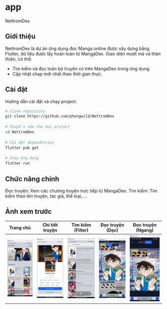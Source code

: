 # app

NettromDex

## Giới thiệu

NettromDex là dự án ứng dụng đọc Manga online được xây dựng bằng Flutter, dữ liệu được lấy hoàn toàn từ MangaDex.
Giao diện mượt mà và thân thiện, có thể:

- Tìm kiếm và đọc toàn bộ truyện có trên MangaDex trong ứng dụng.
- Cập nhật chap mới nhất theo thời gian thực.

## Cài đặt

Hướng dẫn cài đặt và chạy project:

```bash
# Clone repository
git clone https://github.com/phongwild/NettromDex

# Chuyển vào thư mục project
cd NettromDex

# Cài đặt dependencies
flutter pub get

# Chạy ứng dụng
flutter run
```

## Chức năng chính

Đọc truyện: Xem các chương truyện trực tiếp từ MangaDex.
Tìm kiếm: Tìm kiếm theo tên truyện, tác giả, thể loại, ...

## Ảnh xem trước

| Trang chủ                                       | Chi tiết truyện                                         | Tìm kiếm (Filter)                                | Đọc truyện (Dọc)                                        | Đọc truyện (Ngang)                                      |
| ----------------------------------------------- | ------------------------------------------------------- | ------------------------------------------------ | ------------------------------------------------------- | ------------------------------------------------------- |
| ![Trang chủ](assets/images/screenshot_home.png) | ![Chi tiết truyện](assets/images/screenshot_detail.png) | ![Tìm kiếm](assets/images/screenshot_search.png) | ![Đọc truyện dọc](assets/images/screenshot_classic.png) | ![Đọc truyện ngang](assets/images/screenshot_zenui.png) |
